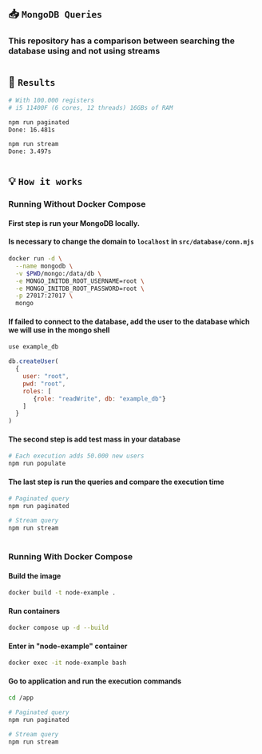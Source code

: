## 📥 `MongoDB Queries`
### This repository has a comparison between searching the database using and not using streams

#
## 🎯 `Results`
```sh
# With 100.000 registers
# i5 11400F (6 cores, 12 threads) 16GBs of RAM

npm run paginated
Done: 16.481s

npm run stream
Done: 3.497s
```

#
## 💡 `How it works`

### Running Without Docker Compose

#### First step is run your MongoDB locally.
#### Is necessary to change the domain to `localhost` in `src/database/conn.mjs`
```sh
docker run -d \
  --name mongodb \
  -v $PWD/mongo:/data/db \
  -e MONGO_INITDB_ROOT_USERNAME=root \
  -e MONGO_INITDB_ROOT_PASSWORD=root \
  -p 27017:27017 \
  mongo
```

#### If failed to connect to the database, add the user to the database which we will use in the mongo shell
```js
use example_db

db.createUser(
  {
    user: "root",
    pwd: "root",
    roles: [
       {role: "readWrite", db: "example_db"}
    ]
  }
)
```

#### The second step is add test mass in your database
```sh
# Each execution adds 50.000 new users
npm run populate
```

#### The last step is run the queries and compare the execution time
```sh
# Paginated query
npm run paginated

# Stream query
npm run stream
```

#
### Running With Docker Compose

#### Build the image

```sh
docker build -t node-example .
```

#### Run containers

```sh
docker compose up -d --build
```

#### Enter in "node-example" container

```sh
docker exec -it node-example bash
```

#### Go to application and run the execution commands

```sh
cd /app

# Paginated query
npm run paginated

# Stream query
npm run stream
```
